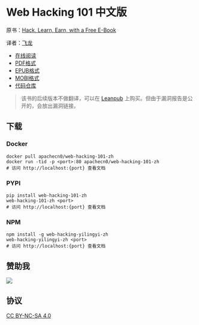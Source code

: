 # Web Hacking 101 中文版

原书：[Hack, Learn, Earn, with a Free E-Book](https://www.hackerone.com/blog/Hack-Learn-Earn-with-a-Free-E-Book)

译者：[飞龙](https://github.com/wizardforcel)

+ [在线阅读](https://webhack101.apachecn.org)
+ [PDF格式](https://www.gitbook.com/download/pdf/book/wizardforcel/web-hacking-101)
+ [EPUB格式](https://www.gitbook.com/download/epub/book/wizardforcel/web-hacking-101)
+ [MOBI格式](https://www.gitbook.com/download/mobi/book/wizardforcel/web-hacking-101)
+ [代码仓库](https://github.com/wizardforcel/web-hacking-101-zh)

> 该书的后续版本不做翻译，可以在 [Leanpub](https://leanpub.com/web-hacking-101) 上购买。但由于漏洞报告是公开的，会放出漏洞链接。

## 下载

### Docker

```
docker pull apachecn0/web-hacking-101-zh
docker run -tid -p <port>:80 apachecn0/web-hacking-101-zh
# 访问 http://localhost:{port} 查看文档
```

### PYPI

```
pip install web-hacking-101-zh
web-hacking-101-zh <port>
# 访问 http://localhost:{port} 查看文档
```

### NPM

```
npm install -g web-hacking-yilingyi-zh
web-hacking-yilingyi-zh <port>
# 访问 http://localhost:{port} 查看文档
```

## 赞助我

![](img/qr_alipay.png)

## 协议

[CC BY-NC-SA 4.0](http://creativecommons.org/licenses/by-nc-sa/4.0/)
